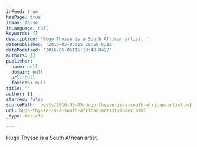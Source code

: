 ```yaml
---
inFeed: true
hasPage: true
inNav: false
inLanguage: null
keywords: []
description: 'Hugo Thysse is a South African artist. '
datePublished: '2016-05-05T15:20:59.631Z'
dateModified: '2016-05-05T15:19:48.842Z'
authors: []
publisher:
  name: null
  domain: null
  url: null
  favicon: null
title: ''
author: []
starred: false
sourcePath: _posts/2016-05-05-hugo-thysse-is-a-south-african-artist.md
url: hugo-thysse-is-a-south-african-artist/index.html
_type: Article

---
```

Hugo Thysse is a South African artist.